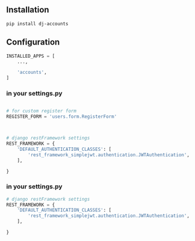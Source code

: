 ## Installation

```cd
pip install dj-accounts
```

## Configuration

```python
INSTALLED_APPS = [
    ...,

    'accounts',
]
```

### in your settings.py

```python

# for custom register form
REGISTER_FORM = 'users.form.RegisterForm'



# django restFramework settings
REST_FRAMEWORK = {
    'DEFAULT_AUTHENTICATION_CLASSES': [
        'rest_framework_simplejwt.authentication.JWTAuthentication',
    ],

}
```



### in your settings.py
```python
# django restFramework settings
REST_FRAMEWORK = {
    'DEFAULT_AUTHENTICATION_CLASSES': [
        'rest_framework_simplejwt.authentication.JWTAuthentication',
    ],

}

```